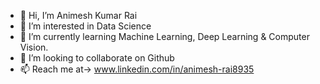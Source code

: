 - 👋 Hi, I’m Animesh Kumar Rai
- 👀 I’m interested in Data Science
- 🌱 I’m currently learning Machine Learning, Deep Learning & Computer Vision.
- 💞️ I’m looking to collaborate on Github
- 📫 Reach me at-> www.linkedin.com/in/animesh-rai8935

<!---
animesh-rai/animesh-rai is a ✨ special ✨ repository because its `README.md` (this file) appears on your GitHub profile.
You can click the Preview link to take a look at your changes.
--->
